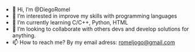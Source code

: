 - 👋 Hi, I’m @DiegoRomel
- 👀 I’m interested in improve my skills with programming languages
- 🌱 I’m currently learning C/C++, Python, HTML 
- 💞️ I’m looking to collaborate with others devs and develop solutions for anything.
- 📫 How to reach me? By my email adress: romeljogo@gmail.com

<!---
Diegoztoso/Diegoztoso is a ✨ special ✨ repository because its `README.md` (this file) appears on your GitHub profile.
You can click the Preview link to take a look at your changes.
--->

